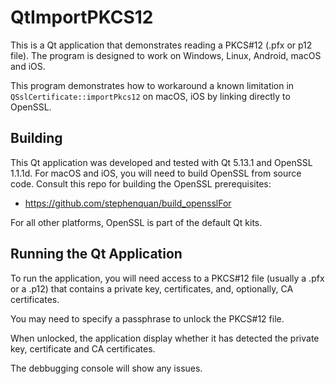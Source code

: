 # QtImportPKCS12

This is a Qt application that demonstrates reading a PKCS#12 (.pfx or p12 file).
The program is designed to work on Windows, Linux, Android, macOS and iOS.

This program demonstrates how to workaround a known limitation in `QSslCertificate::importPkcs12`
on macOS, iOS by linking directly to OpenSSL.

## Building

This Qt application was developed and tested with Qt 5.13.1 and OpenSSL 1.1.1d.
For macOS and iOS, you will need to build OpenSSL from source code.
Consult this repo for building the OpenSSL prerequisites:

 - https://github.com/stephenquan/build_opensslFor
  
For all other platforms, OpenSSL is part of the default Qt kits.

## Running the Qt Application

To run the application, you will need access to a PKCS#12 file (usually a .pfx or a .p12)
that contains a private key, certificates, and, optionally, CA certificates.

You may need to specify a passphrase to unlock the PKCS#12 file.

When unlocked, the application display whether it has detected the private key,
certificate and CA certificates.

The debbugging console will show any issues.
